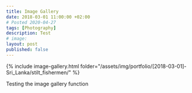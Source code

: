 ```yaml
---
title: Image Gallery
date: 2018-03-01 11:00:00 +02:00
# Posted 2020-04-27
tags: [Photography]
description: Test
# image:
layout: post
published: false
---
```

<!-- It works! Make sure to change the folder. Suggest using this only for portfolio pages-->

<!-- For several image posts with popout, use [![title](file)](file) -- e.g. [![image4](../assets/img/portfolio/[2018-03-01]-Sri_Lanka/stilt_fishermen/Sri_Lanka_748_PS.jpg)](/assets/img/portfolio/[2018-03-01]-Sri_Lanka/stilt_fishermen/Sri_Lanka_748_PS.jpg) -->

{% include image-gallery.html folder="/assets/img/portfolio/[2018-03-01]-Sri_Lanka/stilt_fishermen/" %} 
<!-- INCLUDE THIS FOR EVERY POST WHICH I WANT THE GALLERY.
Consider using Liquid {{ }} -->

Testing the image gallery function